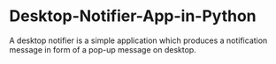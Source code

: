 # Desktop-Notifier-App-in-Python
A desktop notifier is a simple application which produces a notification message in form of a pop-up message on desktop.
